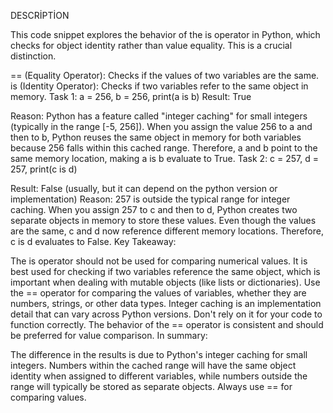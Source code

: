 DESCRİPTİON

This code snippet explores the behavior of the is operator in Python, which checks for object identity rather than value equality.  This is a crucial distinction.

== (Equality Operator): Checks if the values of two variables are the same.
is (Identity Operator): Checks if two variables refer to the same object in memory.
Task 1: a = 256, b = 256, print(a is b)
Result: True

Reason: Python has a feature called "integer caching" for small integers (typically in the range [-5, 256]). When you assign the value 256 to a and then to b, Python reuses the same object in memory for both variables because 256 falls within this cached range. Therefore, a and b point to the same memory location, making a is b evaluate to True.
Task 2: c = 257, d = 257, print(c is d)

Result: False (usually, but it can depend on the python version or implementation)
Reason: 257 is outside the typical range for integer caching. When you assign 257 to c and then to d, Python creates two separate objects in memory to store these values. Even though the values are the same, c and d now reference different memory locations. Therefore, c is d evaluates to False.
Key Takeaway:

The is operator should not be used for comparing numerical values. It is best used for checking if two variables reference the same object, which is important when dealing with mutable objects (like lists or dictionaries).
Use the == operator for comparing the values of variables, whether they are numbers, strings, or other data types.
Integer caching is an implementation detail that can vary across Python versions. Don't rely on it for your code to function correctly. The behavior of the == operator is consistent and should be preferred for value comparison.
In summary:

The difference in the results is due to Python's integer caching for small integers.  Numbers within the cached range will have the same object identity when assigned to different variables, while numbers outside the range will typically be stored as separate objects. Always use == for comparing values.






